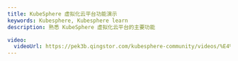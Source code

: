```yaml
---
title: KubeSphere 虚拟化云平台功能演示
keywords: Kubesphere, Kubesphere learn
description: 熟悉 KubeSphere 虚拟化云平台的主要功能

video:
  videoUrl: https://pek3b.qingstor.com/kubesphere-community/videos/%E4%BA%91%E5%8E%9F%E7%94%9F%E5%AE%9E%E6%88%98/%E7%AC%AC%E4%BA%8C%E6%9C%9F/69%E3%80%81KubeVirt%20%E8%99%9A%E6%8B%9F%E6%9C%BA%E8%B4%9F%E8%BD%BD%E7%AE%A1%E7%90%86-KubeSphere%20%E8%99%9A%E6%8B%9F%E5%8C%96%E4%BA%91%E5%B9%B3%E5%8F%B0%E5%8A%9F%E8%83%BD%E6%BC%94%E7%A4%BA.mp4
---
```

